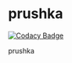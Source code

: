 # prushka

[![Codacy Badge](https://api.codacy.com/project/badge/Grade/031a0af98a47484a8c140110018ed02a)](https://app.codacy.com/gh/SHI3DO/prushka?utm_source=github.com&utm_medium=referral&utm_content=SHI3DO/prushka&utm_campaign=Badge_Grade_Settings)

<div align="center">
  <a href="https://discord.gg/T3Z8hYS"><img src="https://discordapp.com/api/guilds/749595288280498188/widget.png?style=banner2" alt="" /></a>
</div>
prushka
